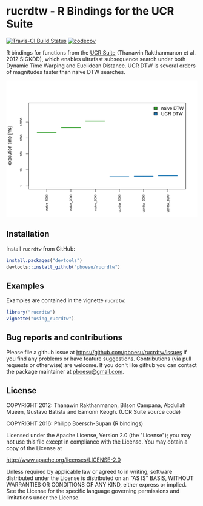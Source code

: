 rucrdtw - R Bindings for the UCR Suite
======================================

[![Travis-CI Build Status](https://api.travis-ci.org/pboesu/rucrdtw.svg?branch=master)](https://travis-ci.org/pboesu/rucrdtw) [![codecov](https://codecov.io/gh/pboesu/rucrdtw/branch/master/graph/badge.svg)](https://codecov.io/gh/pboesu/rucrdtw)

R bindings for functions from the [UCR Suite](http://www.cs.ucr.edu/~eamonn/UCRsuite.html) (Thanawin Rakthanmanon et al. 2012 SIGKDD), which enables ultrafast subsequence search under both Dynamic Time Warping and Euclidean Distance. UCR DTW is several orders of magnitudes faster than naive DTW searches.

![](inst/img/dtw-comparison-1.png)

Installation
------------

Install `rucrdtw` from GitHub:

``` r
install.packages("devtools")
devtools::install_github("pboesu/rucrdtw")
```

Examples
--------

Examples are contained in the vignette `rucrdtw`:

``` r
library("rucrdtw")
vignette("using_rucrdtw")
```

Bug reports and contributions
-----------------------------

Please file a github issue at <https://github.com/pboesu/rucrdtw/issues> if you find any problems or have feature suggestions. Contributions (via pull requests or otherwise) are welcome. If you don't like github you can contact the package maintainer at <pboesu@gmail.com>.

License
-------

COPYRIGHT 2012: Thanawin Rakthanmanon, Bilson Campana, Abdullah Mueen, Gustavo Batista and Eamonn Keogh. (UCR Suite source code)

COPYRIGHT 2016: Philipp Boersch-Supan (R bindings)

Licensed under the Apache License, Version 2.0 (the "License"); you may not use this file except in compliance with the License. You may obtain a copy of the License at

<http://www.apache.org/licenses/LICENSE-2.0>

Unless required by applicable law or agreed to in writing, software distributed under the License is distributed on an "AS IS" BASIS, WITHOUT WARRANTIES OR CONDITIONS OF ANY KIND, either express or implied. See the License for the specific language governing permissions and limitations under the License.
